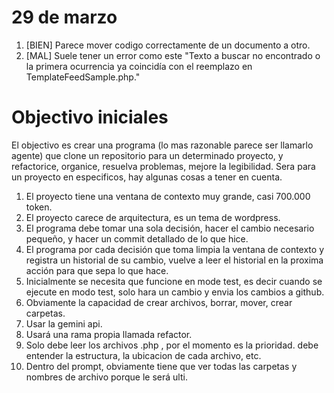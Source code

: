 # 29 de marzo

1. [BIEN] Parece mover codigo correctamente de un documento a otro. 
2. [MAL] Suele tener un error como este "Texto a buscar no encontrado o la primera ocurrencia ya coincidía con el reemplazo en TemplateFeedSample.php."

# Objectivo iniciales

El objectivo es crear una programa (lo mas razonable parece ser llamarlo agente) que clone un repositorio para un determinado proyecto, y refactorice, organice, resuelva problemas, mejore la legibilidad. Sera para un proyecto en especificos, hay algunas cosas a tener en cuenta. 

1. El proyecto tiene una ventana de contexto muy grande, casi 700.000 token. 
2. El proyecto carece de arquitectura, es un tema de wordpress. 
3. El programa debe tomar una sola decisión, hacer el cambio necesario pequeño, y hacer un commit detallado de lo que hice. 
4. El programa por cada decisión que toma limpia la ventana de contexto y registra un historial de su cambio, vuelve a leer el historial en la proxima acción para que sepa lo que hace. 
5. Inicialmente se necesita que funcione en mode test, es decir cuando se ejecute en modo test, solo hara un cambio y envia los cambios a github. 
6. Obviamente la capacidad de crear archivos, borrar, mover, crear carpetas. 
7. Usar la gemini api. 
8. Usará una rama propia llamada refactor. 
9. Solo debe leer los archivos .php , por el momento es la prioridad. debe entender la estructura, la ubicacion de cada archivo, etc.
10. Dentro del prompt, obviamente tiene que ver todas las carpetas y nombres de archivo porque le será ulti. 
